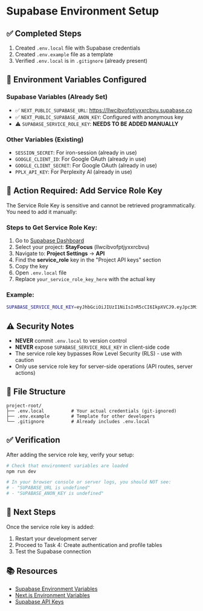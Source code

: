 # Supabase Environment Setup

## ✅ Completed Steps

1. Created `.env.local` file with Supabase credentials
2. Created `.env.example` file as a template
3. Verified `.env.local` is in `.gitignore` (already present)

## 🔑 Environment Variables Configured

### Supabase Variables (Already Set)
- ✅ `NEXT_PUBLIC_SUPABASE_URL`: https://llwcibvofptjyxxrcbvu.supabase.co
- ✅ `NEXT_PUBLIC_SUPABASE_ANON_KEY`: Configured with anonymous key
- ⚠️ `SUPABASE_SERVICE_ROLE_KEY`: **NEEDS TO BE ADDED MANUALLY**

### Other Variables (Existing)
- `SESSION_SECRET`: For iron-session (already in use)
- `GOOGLE_CLIENT_ID`: For Google OAuth (already in use)
- `GOOGLE_CLIENT_SECRET`: For Google OAuth (already in use)
- `PPLX_API_KEY`: For Perplexity AI (already in use)

## 🚨 Action Required: Add Service Role Key

The Service Role Key is sensitive and cannot be retrieved programmatically. You need to add it manually:

### Steps to Get Service Role Key:

1. Go to [Supabase Dashboard](https://supabase.com/dashboard)
2. Select your project: **StayFocus** (llwcibvofptjyxxrcbvu)
3. Navigate to: **Project Settings** → **API**
4. Find the **service_role** key in the "Project API keys" section
5. Copy the key
6. Open `.env.local` file
7. Replace `your_service_role_key_here` with the actual key

### Example:
```bash
SUPABASE_SERVICE_ROLE_KEY=eyJhbGciOiJIUzI1NiIsInR5cCI6IkpXVCJ9.eyJpc3MiOiJzdXBhYmFzZSIsInJlZiI6InlvdXItcHJvamVjdCIsInJvbGUiOiJzZXJ2aWNlX3JvbGUiLCJpYXQiOjE2MjM4NzE2MDAsImV4cCI6MTkzOTQ0NzYwMH0.your_actual_key_here
```

## ⚠️ Security Notes

- **NEVER** commit `.env.local` to version control
- **NEVER** expose `SUPABASE_SERVICE_ROLE_KEY` in client-side code
- The service role key bypasses Row Level Security (RLS) - use with caution
- Only use service role key for server-side operations (API routes, server actions)

## 📝 File Structure

```
project-root/
├── .env.local          # Your actual credentials (git-ignored)
├── .env.example        # Template for other developers
└── .gitignore          # Already includes .env.local
```

## ✅ Verification

After adding the service role key, verify your setup:

```bash
# Check that environment variables are loaded
npm run dev

# In your browser console or server logs, you should NOT see:
# - "SUPABASE_URL is undefined"
# - "SUPABASE_ANON_KEY is undefined"
```

## 🔄 Next Steps

Once the service role key is added:
1. Restart your development server
2. Proceed to Task 4: Create authentication and profile tables
3. Test the Supabase connection

## 📚 Resources

- [Supabase Environment Variables](https://supabase.com/docs/guides/getting-started/quickstarts/nextjs)
- [Next.js Environment Variables](https://nextjs.org/docs/basic-features/environment-variables)
- [Supabase API Keys](https://supabase.com/docs/guides/api/api-keys)
